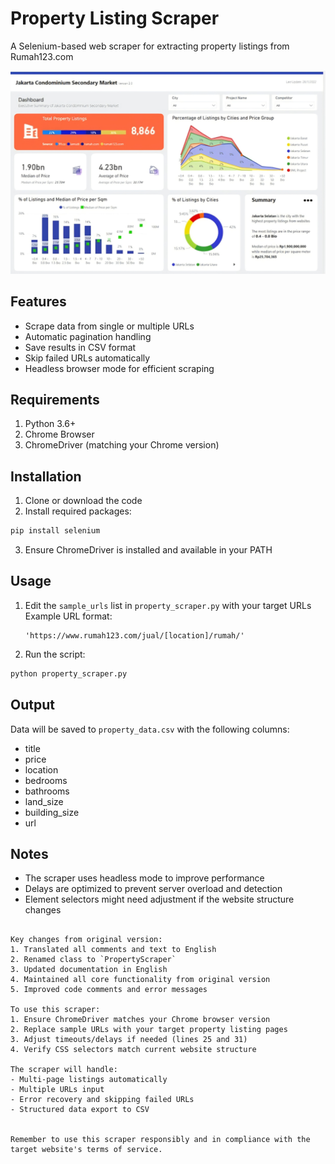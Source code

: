 # Property Listing Scraper

A Selenium-based web scraper for extracting property listings from Rumah123.com

![alt text](https://github.com/atmojof/Property-Listing-Scraper-/blob/main/227559_293656.jpg) 

## Features
- Scrape data from single or multiple URLs
- Automatic pagination handling
- Save results in CSV format
- Skip failed URLs automatically
- Headless browser mode for efficient scraping

## Requirements
1. Python 3.6+
2. Chrome Browser
3. ChromeDriver (matching your Chrome version)

## Installation
1. Clone or download the code
2. Install required packages:
```bash
pip install selenium
```
3. Ensure ChromeDriver is installed and available in your PATH

## Usage
1. Edit the `sample_urls` list in `property_scraper.py` with your target URLs
   Example URL format:
   ```
   'https://www.rumah123.com/jual/[location]/rumah/'
   ```
2. Run the script:
```bash
python property_scraper.py
```

## Output
Data will be saved to `property_data.csv` with the following columns:
- title
- price
- location
- bedrooms
- bathrooms
- land_size
- building_size
- url

## Notes
- The scraper uses headless mode to improve performance
- Delays are optimized to prevent server overload and detection
- Element selectors might need adjustment if the website structure changes
```

Key changes from original version:
1. Translated all comments and text to English
2. Renamed class to `PropertyScraper`
3. Updated documentation in English
4. Maintained all core functionality from original version
5. Improved code comments and error messages

To use this scraper:
1. Ensure ChromeDriver matches your Chrome browser version
2. Replace sample URLs with your target property listing pages
3. Adjust timeouts/delays if needed (lines 25 and 31)
4. Verify CSS selectors match current website structure

The scraper will handle:
- Multi-page listings automatically
- Multiple URLs input
- Error recovery and skipping failed URLs
- Structured data export to CSV


Remember to use this scraper responsibly and in compliance with the target website's terms of service.
